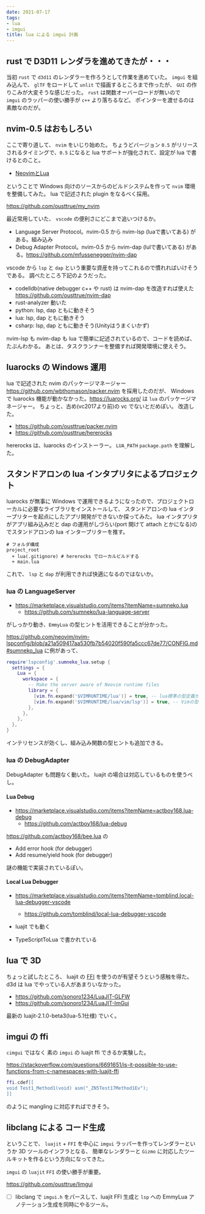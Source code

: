 ```yaml
---
date: 2021-07-17
tags:
- lua
- imgui
title: lua による imgui 計画
---
```


## rust で D3D11 レンダラを進めてきたが・・・

当初 `rust` で `d3d11` のレンダラーを作ろうとして作業を進めていた。
`imgui` を組み込んで、 `glTF` をロードして `unlit` で描画するところまで作ったが、
`GUI` の作りこみが大変そうな感じだった。
`rust` は関数オーバーロードが無いので　`imgui` のラッパーの使い勝手が `c++` より落ちるなど。
ポインターを渡せるのは素敵なのだが。

## nvim-0.5 はおもしろい

ここで寄り道して、 `nvim` をいじり始めた。
ちょうどバージョン `0.5` がリリースされるタイミングで、`0.5` になると lua サポートが強化されて、設定が lua で書けるとのこと。

* [NeovimとLua](https://zenn.dev/hituzi_no_sippo/articles/871c06cdbc45b53181e3)

ということで Windows 向けのソースからのビルドシステムを作って `nvim` 環境を整備してみた。
lua で記述された plugin をなるべく採用。

https://github.com/ousttrue/my_nvim

最近常用していた、 `vscode` の便利さにどこまで追いつけるか。

* Language Server Protocol。nvim-0.5 から nvim-lsp (luaで書いてある) がある。組み込み
* Debug Adapter Protocol。nvim-0.5 から nvim-dap (lulで書いてある) がある。https://github.com/mfussenegger/nvim-dap

vscode から `lsp` と `dap` という重要な資産を持ってこれるので慣れればいけそうである。
調べたところ下記のようだった。

* codelldb(native debugger c++ や rust) は nvim-dap を改造すれば使えた https://github.com/ousttrue/nvim-dap
* rust-analyzer 動いた
* python: lsp, dap ともに動きそう
* lua: lsp, dap ともに動きそう
* csharp: lsp, dap ともに動きそう(Unityはうまくいかず)

nvim-lsp も nvim-dap も lua で簡単に記述されているので、コードを読めば、たぶんわかる。
あとは、タスクランナーを整備すれば開発環境に使えそう。

## luarocks の Windows 運用

lua で記述された nvim のパッケージマネージャー https://github.com/wbthomason/packer.nvim を採用したのだが、
Windows で luarocks 機能が動かなかった。https://luarocks.org/ は `lua` のパッケージマネージャー。
ちょっと、古め(vc2017より前)の vc でないとだめぽい。
改造した。

* https://github.com/ousttrue/packer.nvim
* https://github.com/ousttrue/hererocks

hererocks は、luarocks のインストーラー。
`LUA_PATH` `package.path` を理解した。

## スタンドアロンの lua インタプリタによるプロジェクト

luarocks が無事に Windows で運用できるようになったので、プロジェクトローカルに必要なライブラリをインストールして、
スタンドアロンの lua インタープリターを起点にしたアプリ開発ができないか探ってみた。
lua インタプリタがアプリ組み込みだと dap の運用がしづらい(port 開けて attach とかになる)のでスタンドアロンの lua インタープリターを推す。

```
# フォルダ構成
project_root
  + lua(.gitignore) # hererocks でローカルビルドする
  + main.lua
```

これで、 `lsp` と `dap` が利用できれば快適になるのではないか。

### lua の LanguageServer

* https://marketplace.visualstudio.com/items?itemName=sumneko.lua
  * https://github.com/sumneko/lua-language-server

がしっかり動き、`EmmyLua` の型ヒントを活用できることが分かった。

https://github.com/neovim/nvim-lspconfig/blob/a21a509417aa530fb7b54020f590fa5ccc67de77/CONFIG.md#sumneko_lua に例があって、

```lua
require'lspconfig'.sumneko_lua.setup {
  settings = {
    Lua = {
      workspace = {
        -- Make the server aware of Neovim runtime files
        library = {
          [vim.fn.expand('$VIMRUNTIME/lua')] = true, -- lua標準の型定義がある
          [vim.fn.expand('$VIMRUNTIME/lua/vim/lsp')] = true, -- Vimの型定義がある
        },
      },
    },
  },
}
```

インテリセンスが効くし、組み込み関数の型ヒントも追加できる。

### lua の DebugAdapter

DebugAdapter も問題なく動いた。
luajit の場合は対応しているものを使うべし。

#### Lua Debug

* https://marketplace.visualstudio.com/items?itemName=actboy168.lua-debug
    * https://github.com/actboy168/lua-debug

https://github.com/actboy168/bee.lua の

* Add error hook (for debugger)
* Add resume/yield hook (for debugger)

謎の機能で実装されているぽい。

#### Local Lua Debugger

* https://marketplace.visualstudio.com/items?itemName=tomblind.local-lua-debugger-vscode
  * https://github.com/tomblind/local-lua-debugger-vscode

* luajit でも動く
* TypeScriptToLua で書かれている

## lua で 3D

ちょっと試したところ、 luajit の [FFI](https://luajit.org/ext_ffi.html) を使うのが有望そうという感触を得た。
d3d は lua でやっている人があまりいなかった。

* https://github.com/sonoro1234/LuaJIT-GLFW
* https://github.com/sonoro1234/LuaJIT-ImGui

最新の luajit-2.1.0-beta3(lua-5.1仕様) でいく。

## imgui の ffi

`cimgui` ではなく 素の `imgui` の luajit ffi できるか実験した。

https://stackoverflow.com/questions/6691651/is-it-possible-to-use-functions-from-c-namespaces-with-luajit-ffi

```lua
ffi.cdef[[
void Test1_Method1(void) asm("_ZN5Test17Method1Ev");
]]
```

のように mangling に対応すればできそう。

## libclang による コード生成

ということで、 `luajit` + `FFI` を中心に `imgui` ラッパーを作ってレンダラーというか 3D ツールのインフラとなる、
簡単なレンダラーと `Gizmo` に対応したツールキットを作るという方向になってきた。

`imgui` の `luajit` `FFI` の使い勝手が重要。

https://github.com/ousttrue/limgui

* [ ] libclang で `imgui.h` をパースして、luajit FFI 生成と `lsp` への EmmyLua アノテーション生成を同時にやるツール。

